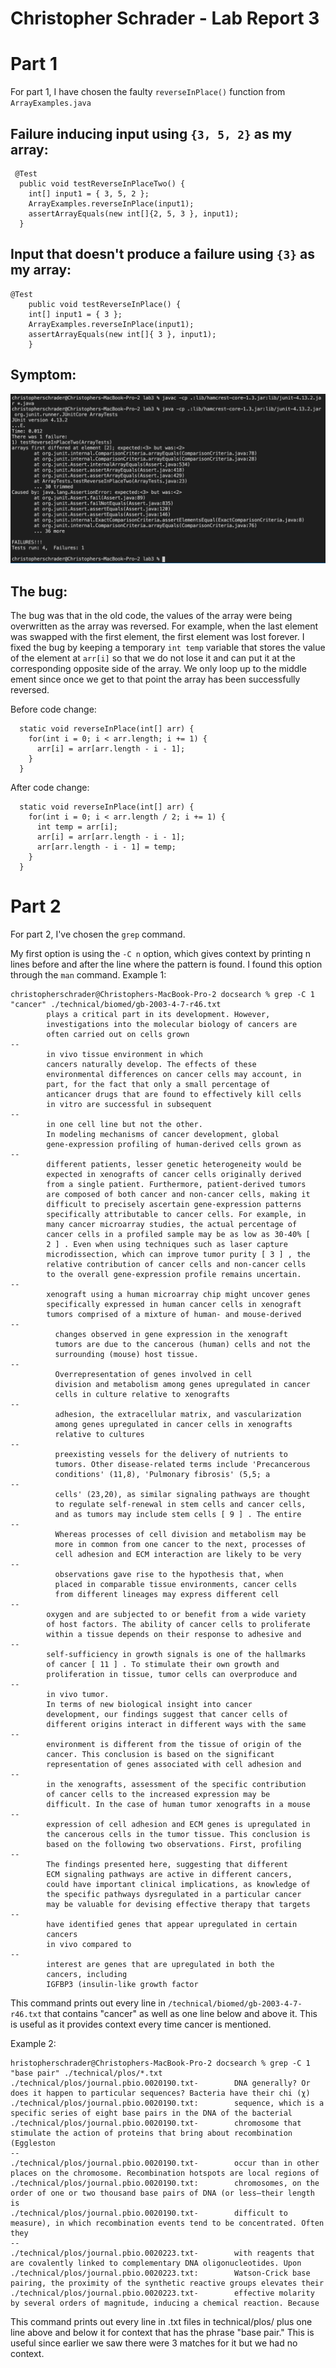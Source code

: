 # Christopher Schrader - Lab Report 3

# Part 1
For part 1, I have chosen the faulty `reverseInPlace()` function from `ArrayExamples.java`

## Failure inducing input using `{3, 5, 2}` as my array:

```
 @Test
  public void testReverseInPlaceTwo() {
    int[] input1 = { 3, 5, 2 };
    ArrayExamples.reverseInPlace(input1);
    assertArrayEquals(new int[]{2, 5, 3 }, input1);
  }
```

## Input that doesn't produce a failure using `{3}` as my array:

```
@Test 
	public void testReverseInPlace() {
    int[] input1 = { 3 };
    ArrayExamples.reverseInPlace(input1);
    assertArrayEquals(new int[]{ 3 }, input1);
	}
```

## Symptom:
![Symptom output](labreport_1.png)

## The bug:
The bug was that in the old code, the values of the array were being overwritten as the array was reversed. For example, when the last element was swapped with the first element, the first element was lost forever. I fixed the bug by keeping a temporary `int temp` variable that stores the value of the element at `arr[i]` so that we do not lose it and can put it at the corresponding opposite side of the array. We only loop up to the middle ement since once we get to that point the array has been successfully reversed.

Before code change:
```
  static void reverseInPlace(int[] arr) {
    for(int i = 0; i < arr.length; i += 1) {
      arr[i] = arr[arr.length - i - 1];
    }
  }
```

After code change:
```
  static void reverseInPlace(int[] arr) {
    for(int i = 0; i < arr.length / 2; i += 1) {
      int temp = arr[i];
      arr[i] = arr[arr.length - i - 1];
      arr[arr.length - i - 1] = temp;
    }
  }
```
# Part 2
For part 2, I've chosen the `grep` command.

My first option is using the `-C n` option, which gives context by printing n lines before and after the line where the pattern is found.
I found this option through the `man` command.
Example 1:
```
christopherschrader@Christophers-MacBook-Pro-2 docsearch % grep -C 1 "cancer" ./technical/biomed/gb-2003-4-7-r46.txt
        plays a critical part in its development. However,
        investigations into the molecular biology of cancers are
        often carried out on cells grown 
--
        in vivo tissue environment in which
        cancers naturally develop. The effects of these
        environmental differences on cancer cells may account, in
        part, for the fact that only a small percentage of
        anticancer drugs that are found to effectively kill cells 
        in vitro are successful in subsequent
--
        in one cell line but not the other.
        In modeling mechanisms of cancer development, global
        gene-expression profiling of human-derived cells grown as
--
        different patients, lesser genetic heterogeneity would be
        expected in xenografts of cancer cells originally derived
        from a single patient. Furthermore, patient-derived tumors
        are composed of both cancer and non-cancer cells, making it
        difficult to precisely ascertain gene-expression patterns
        specifically attributable to cancer cells. For example, in
        many cancer microarray studies, the actual percentage of
        cancer cells in a profiled sample may be as low as 30-40% [
        2 ] . Even when using techniques such as laser capture
        microdissection, which can improve tumor purity [ 3 ] , the
        relative contribution of cancer cells and non-cancer cells
        to the overall gene-expression profile remains uncertain.
--
        xenograft using a human microarray chip might uncover genes
        specifically expressed in human cancer cells in xenograft
        tumors comprised of a mixture of human- and mouse-derived
--
          changes observed in gene expression in the xenograft
          tumors are due to the cancerous (human) cells and not the
          surrounding (mouse) host tissue.
--
          Overrepresentation of genes involved in cell
          division and metabolism among genes upregulated in cancer
          cells in culture relative to xenografts
--
          adhesion, the extracellular matrix, and vascularization
          among genes upregulated in cancer cells in xenografts
          relative to cultures
--
          preexisting vessels for the delivery of nutrients to
          tumors. Other disease-related terms include 'Precancerous
          conditions' (11,8), 'Pulmonary fibrosis' (5,5; a
--
          cells' (23,20), as similar signaling pathways are thought
          to regulate self-renewal in stem cells and cancer cells,
          and as tumors may include stem cells [ 9 ] . The entire
--
          Whereas processes of cell division and metabolism may be
          more in common from one cancer to the next, processes of
          cell adhesion and ECM interaction are likely to be very
--
          observations gave rise to the hypothesis that, when
          placed in comparable tissue environments, cancer cells
          from different lineages may express different cell
--
        oxygen and are subjected to or benefit from a wide variety
        of host factors. The ability of cancer cells to proliferate
        within a tissue depends on their response to adhesive and
--
        self-sufficiency in growth signals is one of the hallmarks
        of cancer [ 11 ] . To stimulate their own growth and
        proliferation in tissue, tumor cells can overproduce and
--
        in vivo tumor.
        In terms of new biological insight into cancer
        development, our findings suggest that cancer cells of
        different origins interact in different ways with the same
--
        environment is different from the tissue of origin of the
        cancer. This conclusion is based on the significant
        representation of genes associated with cell adhesion and
--
        in the xenografts, assessment of the specific contribution
        of cancer cells to the increased expression may be
        difficult. In the case of human tumor xenografts in a mouse
--
        expression of cell adhesion and ECM genes is upregulated in
        the cancerous cells in the tumor tissue. This conclusion is
        based on the following two observations. First, profiling
--
        The findings presented here, suggesting that different
        ECM signaling pathways are active in different cancers,
        could have important clinical implications, as knowledge of
        the specific pathways dysregulated in a particular cancer
        may be valuable for devising effective therapy that targets
--
        have identified genes that appear upregulated in certain
        cancers 
        in vivo compared to 
--
        interest are genes that are upregulated in both the
        cancers, including 
        IGFBP3 (insulin-like growth factor
```
This command prints out every line in `/technical/biomed/gb-2003-4-7-r46.txt` that contains "cancer" as well as one line below and above it. This is useful as it provides context every time cancer is mentioned.

Example 2:
```
hristopherschrader@Christophers-MacBook-Pro-2 docsearch % grep -C 1 "base pair" ./technical/plos/*.txt 
./technical/plos/journal.pbio.0020190.txt-        DNA generally? Or does it happen to particular sequences? Bacteria have their chi (χ)
./technical/plos/journal.pbio.0020190.txt:        sequence, which is a specific series of eight base pairs in the DNA of the bacterial
./technical/plos/journal.pbio.0020190.txt-        chromosome that stimulate the action of proteins that bring about recombination (Eggleston
--
./technical/plos/journal.pbio.0020190.txt-        occur than in other places on the chromosome. Recombination hotspots are local regions of
./technical/plos/journal.pbio.0020190.txt:        chromosomes, on the order of one or two thousand base pairs of DNA (or less—their length is
./technical/plos/journal.pbio.0020190.txt-        difficult to measure), in which recombination events tend to be concentrated. Often they
--
./technical/plos/journal.pbio.0020223.txt-        with reagents that are covalently linked to complementary DNA oligonucleotides. Upon
./technical/plos/journal.pbio.0020223.txt:        Watson-Crick base pairing, the proximity of the synthetic reactive groups elevates their
./technical/plos/journal.pbio.0020223.txt-        effective molarity by several orders of magnitude, inducing a chemical reaction. Because
```
This command prints out every line in .txt files in technical/plos/ plus one line above and below it for context that has the phrase "base pair." This is useful since earlier we saw there were 3 matches for it but we had no context.






